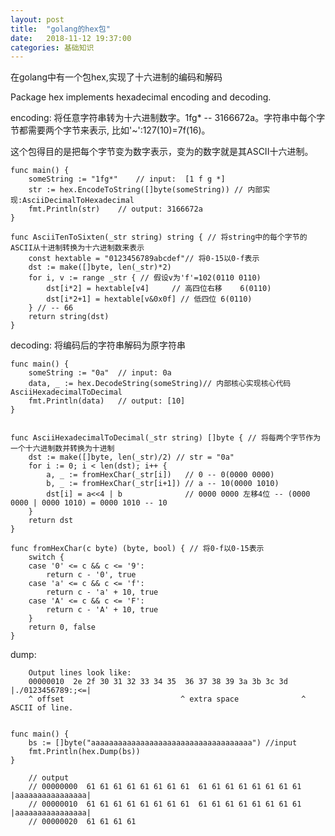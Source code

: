 ```yaml
---
layout: post
title:  "golang的hex包"
date:   2018-11-12 19:37:00
categories: 基础知识
---
```


在golang中有一个包hex,实现了十六进制的编码和解码

 Package hex implements hexadecimal encoding and decoding.

encoding: 将任意字符串转为十六进制数字。1fg* -- 3166672a。字符串中每个字节都需要两个字节来表示,
比如'~':127(10)=7f(16)。

这个包得目的是把每个字节变为数字表示，变为的数字就是其ASCII十六进制。

```
func main() {
	someString := "1fg*"	// input:  [1 f g *]
	str := hex.EncodeToString([]byte(someString)) // 内部实现:AsciiDecimalToHexadecimal
	fmt.Println(str)	// output: 3166672a 
}

func AsciiTenToSixten(_str string) string { // 将string中的每个字节的ASCII从十进制转换为十六进制数来表示
	const hextable = "0123456789abcdef"// 将0-15以0-f表示
	dst := make([]byte, len(_str)*2)
	for i, v := range _str { // 假设v为'f'=102(0110 0110)
		dst[i*2] = hextable[v4]     // 高四位右移	6(0110)
		dst[i*2+1] = hextable[v&0x0f] // 低四位 6(0110)
	} // -- 66
	return string(dst)
}

```

decoding: 将编码后的字符串解码为原字符串

```
func main() {
	someString := "0a"	// input: 0a
	data, _ := hex.DecodeString(someString)// 内部核心实现核心代码AsciiHexadecimalToDecimal
	fmt.Println(data)	// output: [10]
}


func AsciiHexadecimalToDecimal(_str string) []byte { // 将每两个字节作为一个十六进制数并转换为十进制
	dst := make([]byte, len(_str)/2) // str = "0a"
	for i := 0; i < len(dst); i++ {
		a, _ := fromHexChar(_str[i])   // 0 -- 0(0000 0000)
		b, _ := fromHexChar(_str[i+1]) // a -- 10(0000 1010)
		dst[i] = a<<4 | b              // 0000 0000 左移4位 -- (0000 0000 | 0000 1010) = 0000 1010 -- 10
	}
	return dst
}

func fromHexChar(c byte) (byte, bool) { // 将0-f以0-15表示
	switch {
	case '0' <= c && c <= '9':
		return c - '0', true
	case 'a' <= c && c <= 'f':
		return c - 'a' + 10, true
	case 'A' <= c && c <= 'F':
		return c - 'A' + 10, true
	}
	return 0, false
}
```

dump: 

		Output lines look like:
		00000010  2e 2f 30 31 32 33 34 35  36 37 38 39 3a 3b 3c 3d  |./0123456789:;<=|
		^ offset                          ^ extra space              ^ ASCII of line.

```

func main() {
	bs := []byte("aaaaaaaaaaaaaaaaaaaaaaaaaaaaaaaaaaaa") //input 
	fmt.Println(hex.Dump(bs))
}

	// output
	// 00000000  61 61 61 61 61 61 61 61  61 61 61 61 61 61 61 61  |aaaaaaaaaaaaaaaa|
	// 00000010  61 61 61 61 61 61 61 61  61 61 61 61 61 61 61 61  |aaaaaaaaaaaaaaaa|
	// 00000020  61 61 61 61       



```